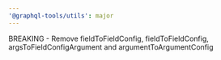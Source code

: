 ```yaml
---
'@graphql-tools/utils': major
---
```


BREAKING - Remove fieldToFieldConfig, fieldToFieldConfig, argsToFieldConfigArgument and argumentToArgumentConfig
